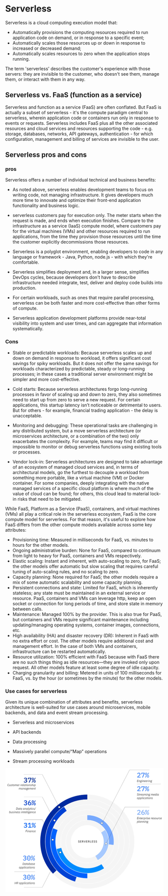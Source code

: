 # Serverless

Serverless is a cloud computing execution model that:

- Automatically provisions the computing resources required to run application code on demand, or in response to a specific event;
- Automatically scales those resources up or down in response to increased or decreased demand;
- Automatically scales resources to zero when the application stops running.

The term 'serverless' describes the customer's experience with those servers: they are invisible to the customer, who doesn't see them, manage them, or interact with them in any way.

## Serverless vs. FaaS (function as a service)

Serverless and function as a service (FaaS) are often conflated. But FaaS is actually a subset of serverless - it's the compute paradigm central to serverless, wherein application code or containers run only in response to events or requests. Serverless includes FaaS plus all the other associated resources and cloud services and resources supporting the code - e.g. storage, databases, networks, API gateways, authentication - for which configuration, management and billing of services are invisible to the user.

## Serverless pros and cons

### pros

Serverless offers a number of individual technical and business benefits:

- As noted above, serverless enables development teams to focus on writing code, not managing infrastructure. It gives developers much more time to innovate and optimize their front-end application functionality and business logic.

- serverless customers pay for execution only. The meter starts when the request is made, and ends when execution finishes. Compare to the infrastructure as a service (IaaS) compute model, where customers pay for the virtual machines (VMs) and other resources required to run applications, from the time they provision those resources until the time the customer explicitly decommissions those resources.

- Serverless is a polyglot environment, enabling developers to code in any language or framework - Java, Python, node.js - with which they're comfortable.

- Serverless simplifies deployment and, in a larger sense, simplifies DevOps cycles, because developers don't have to describe infrastructure needed integrate, test, deliver and deploy code builds into production.

- For certain workloads, such as ones that require parallel processing, serverless can be both faster and more cost-effective than other forms of compute.

- Serverless application development platforms provide near-total visibility into system and user times, and can aggregate that information systematically.

### Cons

- Stable or predictable workloads: Because serverless scales up and down on demand in response to workload, it offers significant cost savings for spiky workloads. But it does not offer the same savings for workloads characterized by predictable, steady or long-running processes; in these cases a traditional server environment might be simpler and more cost-effective.

- Cold starts: Because serverless architectures forgo long-running processes in favor of scaling up and down to zero, they also sometimes need to start up from zero to serve a new request. For certain applications, this startup latency isn’t noticeable or detrimental to users. But for others - for example, financial trading application - the delay is unacceptable.

- Monitoring and debugging: These operational tasks are challenging in any distributed system, but a move serverless architecture (or microservices architecture, or a combination of the two) only exacerbates the complexity. For example, teams may find it difficult or impossible to monitor or debug serverless functions using existing tools or processes.

- Vendor lock-in: Serverless architectures are designed to take advantage of an ecosystem of managed cloud services and, in terms of architectural models, go the furthest to decouple a workload from something more portable, like a virtual machine (VM) or Docker container. For some companies, deeply integrating with the native managed services of a specific cloud platform is where much of the value of cloud can be found; for others, this cloud lead to material lock-in risks that need to be mitigated.

While FaaS, Platform as a Service (PaaS), containers, and virtual machines (VMs) all play a critical role in the serverless ecosystem, FaaS is the core compute model for serverless. For that reason, it's useful to explore how FaaS differs from the other compute models available across some key attributes:

- Provisioning time: Measured in milliseconds for FaaS, vs. minutes to hours for the other models.
- Ongoing administrative burden: None for FaaS, compared to continuum from light to heavy for PaaS, containers and VMs respectively.
- Elastic scaling: Instant and inherent, with auto-scaling to zero, for FaaS; the other models offer automatic but slow scaling that requires careful tuning of auto-scaling rules, and no scaling to zero.
- Capacity planning: None required for FaaS; the other models require a mix of some automatic scalability and some capacity planning.
- Persistent connections and state: Limited for FaaS, which is inherently stateless; any state must be maintained in an external service or resource. PaaS, containers and VMs can leverage http, keep an open socket or connection for long periods of time, and store state in memory between calls.
- Maintenance: Managed 100% by the provider. This is also true for PaaS, but containers and VMs require significant maintenance including updating/managing operating systems, container images, connections, etc.
- High availability (HA) and disaster recovery (DR): Inherent in FaaS with no extra effort or cost. The other models require additional cost and management effort. In the case of both VMs and containers, infrastructure can be restarted automatically.
- Resource utilization: 100% efficient with FaaS because with FaaS there are no such things thing as idle resources—they are invoked only upon request. All other models feature at least some degree of idle capacity.
- Charging granularity and billing: Metered in units of 100 milliseconds for FaaS, vs. by the hour (or sometimes by the minute) for the other models.

### Use cases for serverless

Given its unique combination of attributes and benefits, serverless architecture is well-suited for use cases around microservices, mobile backends, and data and event stream processing.

- Serverless and microservices

- API backends

- Data processing

- Massively parallel compute/“Map” operations

- Stream processing workloads

![serverless](pic/common_application.jpg "serverless")
